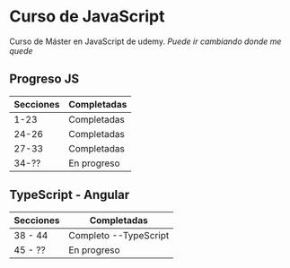 
# Curso de JavaScript

Curso de Máster en JavaScript
de udemy.
*Puede ir cambiando donde me quede*

## Progreso JS
Secciones     | Completadas
------------- | -------------
1-23          | Completadas
24-26         | Completadas
27-33         | Completadas
34-??         | En progreso


## TypeScript - Angular
Secciones     | Completadas
------------- | -------------
38 - 44       | Completo --TypeScript
45 - ??       | En progreso